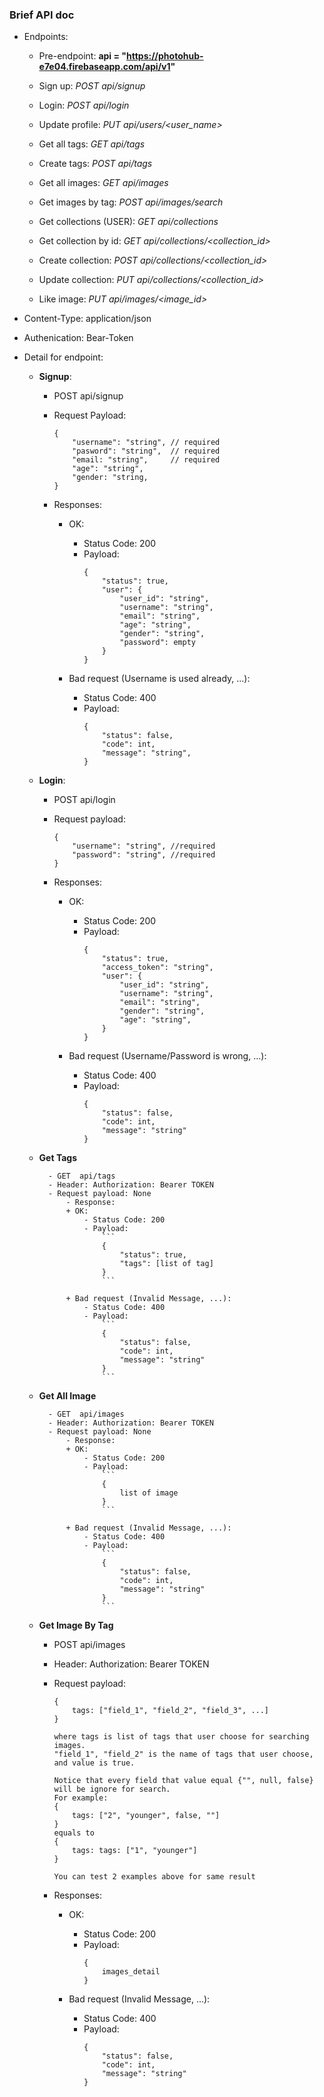 ### Brief API doc

+ Endpoints:
    + Pre-endpoint: **api = "https://photohub-e7e04.firebaseapp.com/api/v1"**

    + Sign up:
         *POST  api/signup*

    + Login:
         *POST  api/login*

    + Update profile:
         *PUT   api/users/<user_name>*
    
    + Get all tags:
         *GET   api/tags*
         
    + Create tags:
         *POST api/tags*
    
    + Get all images:
         *GET   api/images*
    
    + Get images by tag:
         *POST   api/images/search*

    + Get collections (USER):
         *GET   api/collections*

    + Get collection by id:
         *GET   api/collections/<collection_id>*
    
    + Create collection:
         *POST  api/collections/<collection_id>*

    + Update collection:
         *PUT   api/collections/<collection_id>*

    + Like image:
         *PUT   api/images/<image_id>*

+ Content-Type: application/json

+ Authenication: Bear-Token

+ Detail for endpoint:

    + **Signup**:

        - POST api/signup
        - Request Payload:
            ```
            {
                "username": "string", // required
                "pasword": "string",  // required
                "email: "string",     // required
                "age": "string",
                "gender: "string,
            }
            ```

        - Responses:
            + OK:
                - Status Code: 200
                - Payload:
                    ```
                    {
                        "status": true,
                        "user": {
                            "user_id": "string",
                            "username": "string",
                            "email": "string",
                            "age": "string",
                            "gender": "string",
                            "password": empty
                        }
                    }
                    ```  

            + Bad request (Username is used already, ...): 
                - Status Code: 400
                - Payload:
                    ```
                    {
                        "status": false,
                        "code": int,
                        "message": "string",
                    }
                    ```

    + **Login**:

        - POST  api/login
        - Request payload:
            ```
            {
                "username": "string", //required
                "password": "string", //required
            }
            ```      

        - Responses:
            + OK:
                - Status Code: 200
                - Payload:
                    ```
                    {
                        "status": true,
                        "access_token": "string",
                        "user": {
                            "user_id": "string",
                            "username": "string",
                            "email": "string",
                            "gender": "string",
                            "age": "string",
                        }
                    }
                    ```

            + Bad request (Username/Password is wrong, ...):
                - Status Code: 400
                - Payload:
                    ```
                    {
                        "status": false,
                        "code": int,
                        "message": "string"
                    }
                    ```

    + **Get Tags**
    
            - GET  api/tags
            - Header: Authorization: Bearer TOKEN
            - Request payload: None
                - Response:
                + OK:
                    - Status Code: 200
                    - Payload:
                        ```
                        {
                            "status": true,
                            "tags": [list of tag] 
                        }
                        ```
    
                + Bad request (Invalid Message, ...):
                    - Status Code: 400
                    - Payload:
                        ```
                        {
                            "status": false,
                            "code": int,
                            "message": "string"
                        }
                        ```
    + **Get All Image**
    
            - GET  api/images
            - Header: Authorization: Bearer TOKEN
            - Request payload: None
                - Response:
                + OK:
                    - Status Code: 200
                    - Payload:
                        ```
                        {
                            list of image
                        }
                        ```
    
                + Bad request (Invalid Message, ...):
                    - Status Code: 400
                    - Payload:
                        ```
                        {
                            "status": false,
                            "code": int,
                            "message": "string"
                        }
                        ```
                       
    + **Get Image By Tag**

        - POST  api/images
        - Header: Authorization: Bearer TOKEN
        - Request payload:
            ```
            {
                tags: ["field_1", "field_2", "field_3", ...]
            }
            
            where tags is list of tags that user choose for searching images.
            "field_1", "field_2" is the name of tags that user choose, and value is true.

            Notice that every field that value equal {"", null, false} will be ignore for search.
            For example:
            {
                tags: ["2", "younger", false, ""]
            }
            equals to
            {
                tags: tags: ["1", "younger"]
            }

            You can test 2 examples above for same result

            ```      

        - Responses:
            + OK:
                - Status Code: 200
                - Payload:
                    ```
                    {
                        images_detail
                    }
                    ```

            + Bad request (Invalid Message, ...):
                - Status Code: 400
                - Payload:
                    ```
                    {
                        "status": false,
                        "code": int,
                        "message": "string"
                    }
                    ```
        